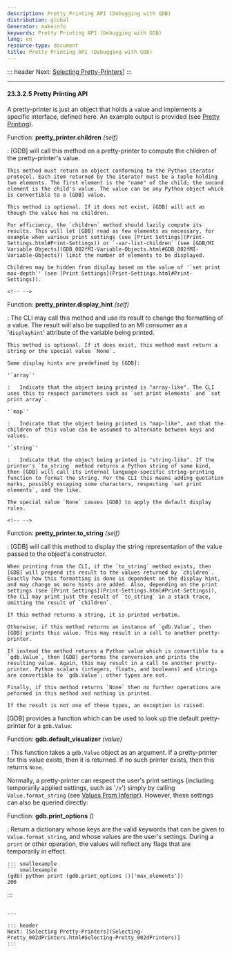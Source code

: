 ```yaml
---
description: Pretty Printing API (Debugging with GDB)
distribution: global
Generator: makeinfo
keywords: Pretty Printing API (Debugging with GDB)
lang: en
resource-type: document
title: Pretty Printing API (Debugging with GDB)
---
```

::: header
Next: [Selecting Pretty-Printers](Selecting-Pretty_002dPrinters.html#Selecting-Pretty_002dPrinters)]
:::

---

#### 23.3.2.5 Pretty Printing API

A pretty-printer is just an object that holds a value and implements a specific interface, defined here. An example output is provided (see [Pretty Printing](Pretty-Printing.html#Pretty-Printing)).

Function: **pretty_printer.children** *(self)*

:   [GDB] will call this method on a pretty-printer to compute the children of the pretty-printer's value.

```
This method must return an object conforming to the Python iterator protocol. Each item returned by the iterator must be a tuple holding two elements. The first element is the "name" of the child; the second element is the child's value. The value can be any Python object which is convertible to a [GDB] value.

This method is optional. If it does not exist, [GDB] will act as though the value has no children.

For efficiency, the `children` method should lazily compute its results. This will let [GDB] read as few elements as necessary, for example when various print settings (see [Print Settings](Print-Settings.html#Print-Settings)) or `-var-list-children` (see [GDB/MI Variable Objects](GDB_002fMI-Variable-Objects.html#GDB_002fMI-Variable-Objects)) limit the number of elements to be displayed.

Children may be hidden from display based on the value of '`set print max-depth`' (see [Print Settings](Print-Settings.html#Print-Settings)).
```

```
<!-- -->
```

Function: **pretty_printer.display_hint** *(self)*

:   The CLI may call this method and use its result to change the formatting of a value. The result will also be supplied to an MI consumer as a '`displayhint`' attribute of the variable being printed.

```
This method is optional. If it does exist, this method must return a string or the special value `None`.

Some display hints are predefined by [GDB]:

'`array`'

:   Indicate that the object being printed is "array-like". The CLI uses this to respect parameters such as `set print elements` and `set print array`.

'`map`'

:   Indicate that the object being printed is "map-like", and that the children of this value can be assumed to alternate between keys and values.

'`string`'

:   Indicate that the object being printed is "string-like". If the printer's `to_string` method returns a Python string of some kind, then [GDB] will call its internal language-specific string-printing function to format the string. For the CLI this means adding quotation marks, possibly escaping some characters, respecting `set print elements`, and the like.

The special value `None` causes [GDB] to apply the default display rules.
```

```
<!-- -->
```

Function: **pretty_printer.to_string** *(self)*

:   [GDB] will call this method to display the string representation of the value passed to the object's constructor.

```
When printing from the CLI, if the `to_string` method exists, then [GDB] will prepend its result to the values returned by `children`. Exactly how this formatting is done is dependent on the display hint, and may change as more hints are added. Also, depending on the print settings (see [Print Settings](Print-Settings.html#Print-Settings)), the CLI may print just the result of `to_string` in a stack trace, omitting the result of `children`.

If this method returns a string, it is printed verbatim.

Otherwise, if this method returns an instance of `gdb.Value`, then [GDB] prints this value. This may result in a call to another pretty-printer.

If instead the method returns a Python value which is convertible to a `gdb.Value`, then [GDB] performs the conversion and prints the resulting value. Again, this may result in a call to another pretty-printer. Python scalars (integers, floats, and booleans) and strings are convertible to `gdb.Value`; other types are not.

Finally, if this method returns `None` then no further operations are peformed in this method and nothing is printed.

If the result is not one of these types, an exception is raised.
```

[GDB] provides a function which can be used to look up the default pretty-printer for a `gdb.Value`:

Function: **gdb.default_visualizer** *(value)*

:   This function takes a `gdb.Value` object as an argument. If a pretty-printer for this value exists, then it is returned. If no such printer exists, then this returns `None`.

Normally, a pretty-printer can respect the user's print settings (including temporarily applied settings, such as '`/x`') simply by calling `Value.format_string` (see [Values From Inferior](Values-From-Inferior.html#Values-From-Inferior)). However, these settings can also be queried directly:

Function: **gdb.print_options** *()*

:   Return a dictionary whose keys are the valid keywords that can be given to `Value.format_string`, and whose values are the user's settings. During a `print` or other operation, the values will reflect any flags that are temporarily in effect.

```
::: smallexample
``` smallexample
(gdb) python print (gdb.print_options ()['max_elements'])
200
```

:::

```

---

::: header
Next: [Selecting Pretty-Printers](Selecting-Pretty_002dPrinters.html#Selecting-Pretty_002dPrinters)]
:::
```
